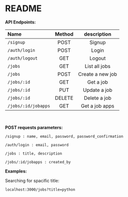 # README

<b>API Endpoints: </b>

| Name | Method | description |
| :---         |     :---:      |     :---:      |
| `/signup`   | POST    | Signup    |
| `/auth/login`     | POST       | Login      |
| `/auth/logout`     | GET       | Logout      |
| `/jobs`     | GET       | List all jobs      |
| `/jobs`     | POST       | Create a new job      |
| `/jobs/:id`     | GET       | Get a job      |
| `/jobs/:id`     | PUT       | Update a job      |
| `/jobs/:id`     | DELETE       | Delete a job      |
| `/jobs/:id/jobapps`     | GET       | Get a job apps      |

<br>
<p>
	<b>POST requests parameters:</b>
</p>
<p>
	
	/signup : name, email, password, password_confirmation

</p>
<p>

	/auth/login : email, password
	
</p>
</p>
<p>
	
	/jobs : title, description

</p>
<p>
	
	/jobs/:id/jobapps : created_by
	
</p>
<p>
<p>
	<b>Examples:</b>
</p>
<p>
	<summary>Searching for spacific title:</summary>
<p>
	
	localhost:3000/jobs?title=python
	
</p>
</p>
